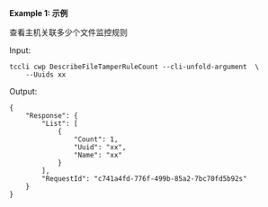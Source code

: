 **Example 1: 示例**

查看主机关联多少个文件监控规则

Input: 

```
tccli cwp DescribeFileTamperRuleCount --cli-unfold-argument  \
    --Uuids xx
```

Output: 
```
{
    "Response": {
        "List": [
            {
                "Count": 1,
                "Uuid": "xx",
                "Name": "xx"
            }
        ],
        "RequestId": "c741a4fd-776f-499b-85a2-7bc70fd5b92s"
    }
}
```

